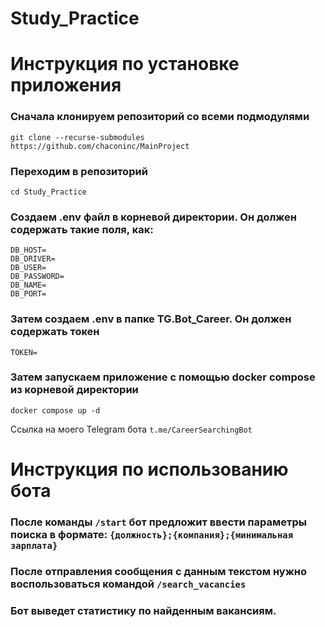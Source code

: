 # Study_Practice

# Инструкция по установке приложения

### Сначала клонируем репозиторий со всеми подмодулями
```
git clone --recurse-submodules https://github.com/chaconinc/MainProject
```

### Переходим в репозиторий
```
cd Study_Practice
```
### Создаем .env файл в корневой директории. Он должен содержать такие поля, как:
```
DB_HOST=
DB_DRIVER=
DB_USER=
DB_PASSWORD=
DB_NAME=
DB_PORT=
```
### Затем создаем .env в папке TG.Bot_Career. Он должен содержать токен
```
TOKEN=
```
### Затем запускаем приложение с помощью docker compose из корневой директории
```
docker compose up -d
```

Ссылка на моего Telegram бота
`t.me/CareerSearchingBot`

# Инструкция по использованию бота
### После команды `/start` бот предложит ввести параметры поиска в формате: `{должность};{компания};{минимальная зарплата}`
### После отправления сообщения с данным текстом нужно воспользоваться командой `/search_vacancies`
### Бот выведет статистику по найденным вакансиям.